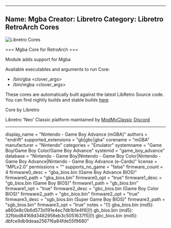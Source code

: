 -----------------------
Name: Mgba
Creator: Libretro
Category: Libretro RetroArch Cores
-----------------------
![Libretro Cores](https://modmyclassic.com/wp-content/uploads/2020/06/LibRetroNeoCoresSmall.png)

=== Mgba Core for RetroArch ===

Module adds support for Mgba

Available executables and arguments to run Core:
- /bin/gba <rom> <clover_args>
- /bin/mgba <rom> <clover_args>

These cores are automatically built against the latest LibRetro Source code. You can find nightly builds and stable builds [here](https://modmyclassic.com/hmodcores)

Core by Libretro

Libretro 'Neo' Classic platform maintained by [ModMyClassic](https://modmyclassic.com) [Discord](https://modmyclassic.com/discord)

-----------------------

display_name = "Nintendo - Game Boy Advance (mGBA)"
authors = "endrift"
supported_extensions = "gb|gbc|gba"
corename = "mGBA"
manufacturer = "Nintendo"
categories = "Emulator"
systemname = "Game Boy/Game Boy Color/Game Boy Advance"
systemid = "game_boy_advance"
database = "Nintendo - Game Boy|Nintendo - Game Boy Color|Nintendo - Game Boy Advance|Nintendo - Game Boy Advance (e-Cards)"
license = "MPLv2.0"
permissions = ""
supports_no_game = "false"
firmware_count = 4
firmware0_desc = "gba_bios.bin (Game Boy Advance BIOS)"
firmware0_path = "gba_bios.bin"
firmware0_opt = "true"
firmware1_desc = "gb_bios.bin (Game Boy BIOS)"
firmware1_path = "gb_bios.bin"
firmware1_opt = "true"
firmware2_desc = "gbc_bios.bin (Game Boy Color BIOS)"
firmware2_path = "gbc_bios.bin"
firmware2_opt = "true"
firmware3_desc = "sgb_bios.bin (Super Game Boy BIOS)"
firmware3_path = "sgb_bios.bin"
firmware3_opt = "true"
notes = "(!) gba_bios.bin (md5): a860e8c0b6d573d191e4ec7db1b1e4f6|(!) gb_bios.bin (md5): 32fbbd84168d3482956eb3c5051637f5|(!) gbc_bios.bin (md5): dbfce9db9deaa2567f6a84fde55f9680"

